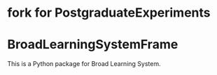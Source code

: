# fork for PostgraduateExperiments

# BroadLearningSystemFrame
This is a Python package for Broad Learning System. 
